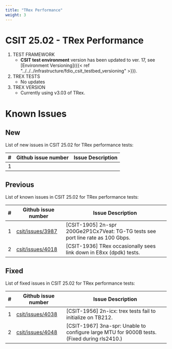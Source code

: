 ```yaml
---
title: "TRex Performance"
weight: 3
---
```


# CSIT 25.02 - TRex Performance

1. TEST FRAMEWORK
   - **CSIT test environment** version has been updated to ver. 17, see
     [Environment Versioning]({{< ref "../../../infrastructure/fdio_csit_testbed_versioning" >}}).
2. TREX TESTS
   - No updates
3. TREX VERSION
   - Currently using v3.03 of TRex.

# Known Issues

## New

List of new issues in CSIT 25.02 for TRex performance tests:

**#** | **Github issue number**                          | **Issue Description**
------|--------------------------------------------------|--------------------------------------------------------------
  1   |                                                  |

## Previous

List of known issues in CSIT 25.02 for TRex performance tests:

**#** | **Github issue number**                                      | **Issue Description**
------|--------------------------------------------------------------|--------------------------------------------------------------------------------
  1   | [csit/issues/3987](https://github.com/FDio/csit/issues/3987) | [CSIT-1905] 2n-spr 200Ge2P1Cx7Veat: TG-TG tests see port line rate as 100 Gbps.
  2   | [csit/issues/4018](https://github.com/FDio/csit/issues/4018) | [CSIT-1936] TRex occasionally sees link down in E8xx (dpdk) tests.


## Fixed

List of fixed issues in CSIT 25.02 for TRex performance tests:

**#** | **Github issue number**                          | **Issue Description**
------|--------------------------------------------------|--------------------------------------------------------------------------------------------------------
  1   | [csit/issues/4038](https://github.com/FDio/csit/issues/4038) | [CSIT-1956] 2n-icx: trex tests fail to initialize on TB212.
  2   | [csit/issues/4048](https://github.com/FDio/csit/issues/4048) | [CSIT-1967] 3na-spr: Unable to configure large MTU for 9000B tests. (Fixed during rls2410.)
